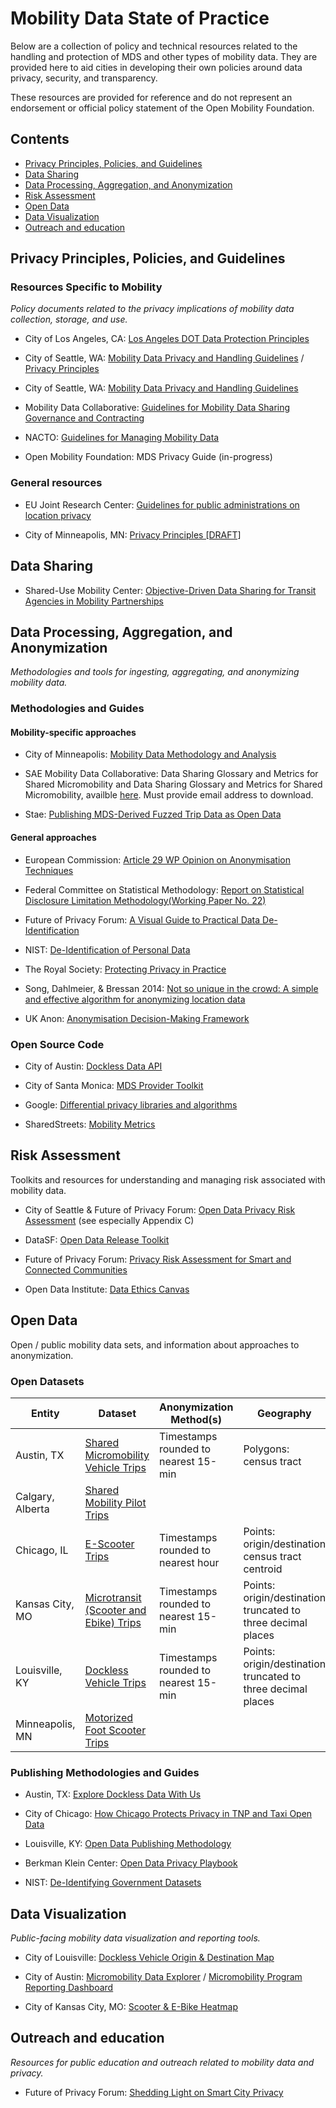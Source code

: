 # Mobility Data State of Practice

Below are a collection of policy and technical resources related to the handling and protection of MDS and other types of mobility data. They are provided here to aid cities in developing their own policies around data privacy, security, and transparency.

These resources are provided for reference and do not represent an endorsement or official policy statement of the Open Mobility Foundation.

## Contents

- [Privacy Principles, Policies, and Guidelines](#privacy-principles-policies-and-guidelines)
- [Data Sharing](#data-sharing)
- [Data Processing, Aggregation, and Anonymization](#data-processing-aggregation-and-anonymization)
- [Risk Assessment](#risk-assessment)
- [Open Data](#open-data)
- [Data Visualization](#data-visualization)
- [Outreach and education](#outreach-and-education)

## Privacy Principles, Policies, and Guidelines

### Resources Specific to Mobility

_Policy documents related to the privacy implications of mobility data collection, storage, and use._

- City of Los Angeles, CA: [Los Angeles DOT Data Protection Principles](https://ladot.io/wp-content/uploads/2019/03/LADOT_Data_Protection_Principles-1.pdf)

- City of Seattle, WA: [Mobility Data Privacy and Handling Guidelines](https://www.seattle.gov/Documents/Departments/SDOT/NewMobilityProgram/Mobility_Data_Guidelines_01142020.pdf) / [Privacy Principles](https://www.seattle.gov/Documents/Departments/InformationTechnology/City-of-Seattle-Privacy-Principles-FINAL.pdf)

- City of Seattle, WA: [Mobility Data Privacy and Handling Guidelines](https://www.seattle.gov/Documents/Departments/SDOT/NewMobilityProgram/Mobility_Data_Guidelines_01142020.pdf)

- Mobility Data Collaborative: [Guidelines for Mobility Data Sharing Governance and Contracting](https://saemobilus.sae.org/content/MDC00001202004/)

- NACTO: [Guidelines for Managing Mobility Data](https://nacto.org/managingmobilitydata/)

- Open Mobility Foundation: MDS Privacy Guide (in-progress)

### General resources

- EU Joint Research Center: [Guidelines for public administrations on location privacy](https://joinup.ec.europa.eu/sites/default/files/news/attachment/jrc103110_1-dc246-d3.2_eulf_guideline_on_location_privacy_v1.00_final_-_pubsy.pdf)

- City of Minneapolis, MN: [Privacy Principles [DRAFT]](http://www.minneapolismn.gov/www/groups/public/@council/documents/webcontent/data-privacy-principles.pdf)

## Data Sharing

- Shared-Use Mobility Center: [Objective-Driven Data Sharing for Transit Agencies in Mobility Partnerships](https://learn.sharedusemobilitycenter.org/overview/white-paper-objective-driven-data-sharing-for-transit-agencies-in-mobility-partnerships/)

## Data Processing, Aggregation, and Anonymization

_Methodologies and tools for ingesting, aggregating, and anonymizing mobility data._

### Methodologies and Guides

#### Mobility-specific approaches

- City of Minneapolis: [Mobility Data Methodology and Analysis](http://www.minneapolismn.gov/www/groups/public/@publicworks/documents/webcontent/wcmsp-218311.pdf)

- SAE Mobility Data Collaborative: Data Sharing Glossary and Metrics for Shared Micromobility and Data Sharing Glossary and Metrics for Shared Micromobility, availble [here](https://mdc.sae-itc.com/#work). Must provide email address to download.

- Stae: [Publishing MDS-Derived Fuzzed Trip Data as Open Data](https://support.municipal.systems/hc/en-us/articles/360048160613-Publishing-MDS-Derived-Fuzzed-Trip-Data-as-Open-Data-while-Protecting-Rider-Privacy)

#### General approaches

- European Commission: [Article 29 WP Opinion on Anonymisation Techniques](https://ec.europa.eu/justice/article-29/documentation/opinion-recommendation/files/2014/wp216_en.pdf)

- Federal Committee on Statistical Methodology: [Report on Statistical Disclosure Limitation Methodology(Working Paper No. 22)](https://www.hhs.gov/sites/default/files/spwp22.pdf)

- Future of Privacy Forum: [A Visual Guide to Practical Data De-Identification](https://fpf.org/2016/04/25/a-visual-guide-to-practical-data-de-identification/)

- NIST: [De-Identification of Personal Data](http://nvlpubs.nist.gov/nistpubs/ir/2015/NIST.IR.8053.pdf)

- The Royal Society: [Protecting Privacy in Practice](https://royalsociety.org/-/media/policy/projects/privacy-enhancing-technologies/privacy-enhancing-technologies-report.pdf)

- Song, Dahlmeier, & Bressan 2014: [Not so unique in the crowd: A simple and effective algorithm for anonymizing location data](http://ceur-ws.org/Vol-1225/pir2014_submission_11.pdf)

- UK Anon: [Anonymisation Decision-Making Framework](http://ukanon.net/wp-content/uploads/2015/05/The-Anonymisation-Decision-making-Framework.pdf)

### Open Source Code

- City of Austin: [Dockless Data API](https://github.com/cityofaustin/atd-dockless-api)

- City of Santa Monica: [MDS Provider Toolkit](https://github.com/CityofSantaMonica/mds-provider/tree/master/mds)

- Google: [Differential privacy libraries and algorithms](https://github.com/google/differential-privacy/)

- SharedStreets: [Mobility Metrics](https://github.com/sharedstreets/mobility-metrics)

## Risk Assessment

Toolkits and resources for understanding and managing risk associated with mobility data.

- City of Seattle & Future of Privacy Forum: [Open Data Privacy Risk Assessment](https://fpf.org/wp-content/uploads/2018/01/FPF-Open-Data-Risk-Assessment-for-City-of-Seattle.pdf) (see especially Appendix C)

- DataSF: [Open Data Release Toolkit](https://drive.google.com/file/d/0B0jc1tmJAlTcR0RMV01PM2NyNDA/view)

- Future of Privacy Forum: [Privacy Risk Assessment for Smart and Connected Communities](https://drive.google.com/open?id=1-G0Hy9LWh-oeth1VMEba8pE91BTnr2oH)

- Open Data Institute: [Data Ethics Canvas](https://docs.google.com/document/d/1ug4Cc0BLn7XkvGVSC5YR_M8dU_nq4kA3a0rWVeiiars/edit)

## Open Data

Open / public mobility data sets, and information about approaches to anonymization.

### Open Datasets

| Entity           | Dataset                                                                                                                                     | Anonymization Method(s)              | Geography                                                    |
| ---------------- | ------------------------------------------------------------------------------------------------------------------------------------------- | ------------------------------------ | ------------------------------------------------------------ |
| Austin, TX       | [Shared Micromobility Vehicle Trips](https://data.austintexas.gov/Transportation-and-Mobility/Shared-Micromobility-Vehicle-Trips/7d8e-dm7r) | Timestamps rounded to nearest 15-min | Polygons: census tract                                       |
| Calgary, Alberta | [Shared Mobility Pilot Trips](https://data.calgary.ca/browse?q=shared%20mobility%20pilot&sortBy=relevance)                                  |                                      |
| Chicago, IL      | [E-Scooter Trips](https://data.cityofchicago.org/Transportation/E-Scooter-Trips-2019-Pilot/2kfw-zvte)                                       | Timestamps rounded to nearest hour   | Points: origin/destination census tract centroid             |
| Kansas City, MO  | [Microtransit (Scooter and Ebike) Trips](https://data.kcmo.org/Transportation/Microtransit-Scooter-and-Ebike-Trips/dy5n-ewk5)               | Timestamps rounded to nearest 15-min | Points: origin/destination truncated to three decimal places |
| Louisville, KY   | [Dockless Vehicle Trips](https://data.louisvilleky.gov/dataset/dockless-vehicles)                                                           | Timestamps rounded to nearest 15-min | Points: origin/destination truncated to three decimal places |
| Minneapolis, MN  | [Motorized Foot Scooter Trips](http://opendata.minneapolismn.gov/datasets/motorized-foot-scooter-trips-2018#__sid=js2)                      |

### Publishing Methodologies and Guides

- Austin, TX: [Explore Dockless Data With Us](https://medium.com/civiqueso/explore-dockless-data-with-austin-transportation-4a308aa5c18)

- City of Chicago: [How Chicago Protects Privacy in TNP and Taxi Open Data](http://dev.cityofchicago.org/open%20data/data%20portal/2019/04/12/tnp-taxi-privacy.html)

- Louisville, KY: [Open Data Publishing Methodology](https://github.com/louisvillemetro-innovation/dockless-open-data)

- Berkman Klein Center: [Open Data Privacy Playbook](https://cyber.harvard.edu/publications/2017/02/opendataprivacyplaybook)

- NIST: [De-Identifying Government Datasets](http://csrc.nist.gov/publications/drafts/800-188/sp800_188_draft.pdf)

## Data Visualization

_Public-facing mobility data visualization and reporting tools._

- City of Louisville: [Dockless Vehicle Origin & Destination Map](https://cdolabs-admin.carto.com/builder/f57ee92e-09c3-4efd-b7c0-3d561cc9e951/embed)

- City of Austin: [Micromobility Data Explorer](https://github.com/cityofaustin/atd-dockless-dataviz) / [Micromobility Program Reporting Dashboard](https://data.mobility.austin.gov/micromobility-data/)

- City of Kansas City, MO: [Scooter & E-Bike Heatmap](https://data.kcmo.org/Transportation/Scooter-E-Bike-Heatmap-end-trips-/44zy-nsnr)

## Outreach and education

_Resources for public education and outreach related to mobility data and privacy._

- Future of Privacy Forum: [Shedding Light on Smart City Privacy](https://fpf.org/wp-content/uploads/2017/03/smart-cities-infographic_updated.png)
